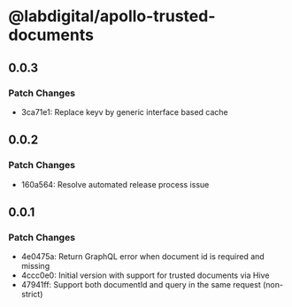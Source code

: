 # @labdigital/apollo-trusted-documents

## 0.0.3

### Patch Changes

- 3ca71e1: Replace keyv by generic interface based cache

## 0.0.2

### Patch Changes

- 160a564: Resolve automated release process issue

## 0.0.1

### Patch Changes

- 4e0475a: Return GraphQL error when document id is required and missing
- 4ccc0e0: Initial version with support for trusted documents via Hive
- 47941ff: Support both documentId and query in the same request (non-strict)
